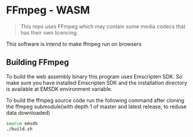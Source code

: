 # FFmpeg - WASM
> This repo uses FFmpeg which may contain some media codecs that has their own licencing.

This software is intend to make ffmpeg run on browsers

## Building FFmpeg

To build the web assembly binary this program uses Emscripten SDK.
So make sure you have installed Emscripten SDK and the installation directory is available at EMSDK environment variable.

To build the ffmpeg source code run the following command after cloning the ffmpeg submodule(with depth 1 of master and latest release, to reduse data downloaded)
```sh
source emsdk
./build.sh
```